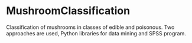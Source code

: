 # MushroomClassification
Classification of mushrooms in classes of edible and poisonous.
Two approaches are used, Python libraries for data mining and SPSS program.
